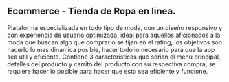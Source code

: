 ## Ecommerce - Tienda de Ropa en linea.

Plataforma especializada en todo tipo de moda, con un diseño responsivo y con experiencia de usuario optimizada, ideal para aquellos aficionados a la moda que buscan algo que comprar o se fijan en el rating, los objetivos son hacerlo lo mas dinamica posible, hacer todo lo necesario para que la app sea util y eficiente. Contiene 3 caracteristicas que serian el menu principal, detalles del producto y carrito del producto con su respectiva compra, se requiere hacer lo posible para hacer que esto sea eficiente y funcione.